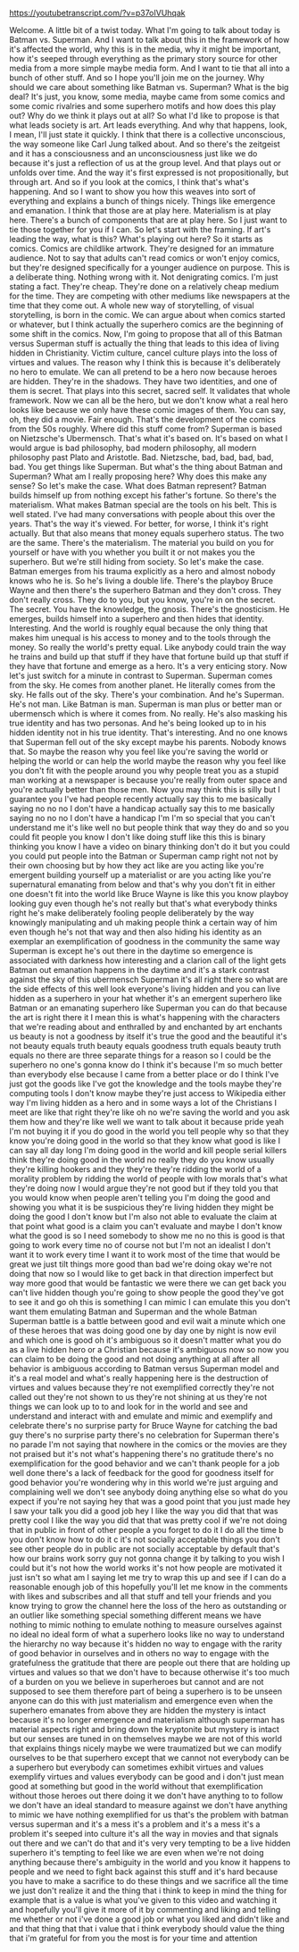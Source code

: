 https://youtubetranscript.com/?v=p37oIVUhqak

 Welcome. A little bit of a twist today. What I'm going to talk about today is Batman vs. Superman. And I want to talk about this in the framework of how it's affected the world, why this is in the media, why it might be important, how it's seeped through everything as the primary story source for other media from a more simple maybe media form. And I want to tie that all into a bunch of other stuff. And so I hope you'll join me on the journey. Why should we care about something like Batman vs. Superman? What is the big deal? It's just, you know, some media, maybe came from some comics and some comic rivalries and some superhero motifs and how does this play out? Why do we think it plays out at all? So what I'd like to propose is that what leads society is art. Art leads everything. And why that happens, look, I mean, I'll just state it quickly. I think that there is a collective unconscious, the way someone like Carl Jung talked about. And so there's the zeitgeist and it has a consciousness and an unconsciousness just like we do because it's just a reflection of us at the group level. And that plays out or unfolds over time. And the way it's first expressed is not propositionally, but through art. And so if you look at the comics, I think that's what's happening. And so I want to show you how this weaves into sort of everything and explains a bunch of things nicely. Things like emergence and emanation. I think that those are at play here. Materialism is at play here. There's a bunch of components that are at play here. So I just want to tie those together for you if I can. So let's start with the framing. If art's leading the way, what is this? What's playing out here? So it starts as comics. Comics are childlike artwork. They're designed for an immature audience. Not to say that adults can't read comics or won't enjoy comics, but they're designed specifically for a younger audience on purpose. This is a deliberate thing. Nothing wrong with it. Not denigrating comics. I'm just stating a fact. They're cheap. They're done on a relatively cheap medium for the time. They are competing with other mediums like newspapers at the time that they come out. A whole new way of storytelling, of visual storytelling, is born in the comic. We can argue about when comics started or whatever, but I think actually the superhero comics are the beginning of some shift in the comics. Now, I'm going to propose that all of this Batman versus Superman stuff is actually the thing that leads to this idea of living hidden in Christianity. Victim culture, cancel culture plays into the loss of virtues and values. The reason why I think this is because it's deliberately no hero to emulate. We can all pretend to be a hero now because heroes are hidden. They're in the shadows. They have two identities, and one of them is secret. That plays into this secret, sacred self. It validates that whole framework. Now we can all be the hero, but we don't know what a real hero looks like because we only have these comic images of them. You can say, oh, they did a movie. Fair enough. That's the development of the comics from the 50s roughly. Where did this stuff come from? Superman is based on Nietzsche's Ubermensch. That's what it's based on. It's based on what I would argue is bad philosophy, bad modern philosophy, all modern philosophy past Plato and Aristotle. Bad. Nietzsche, bad, bad, bad, bad, bad. You get things like Superman. But what's the thing about Batman and Superman? What am I really proposing here? Why does this make any sense? So let's make the case. What does Batman represent? Batman builds himself up from nothing except his father's fortune. So there's the materialism. What makes Batman special are the tools on his belt. This is well stated. I've had many conversations with people about this over the years. That's the way it's viewed. For better, for worse, I think it's right actually. But that also means that money equals superhero status. The two are the same. There's the materialism. The material you build on you for yourself or have with you whether you built it or not makes you the superhero. But we're still hiding from society. So let's make the case. Batman emerges from his trauma explicitly as a hero and almost nobody knows who he is. So he's living a double life. There's the playboy Bruce Wayne and then there's the superhero Batman and they don't cross. They don't really cross. They do to you, but you know, you're in on the secret. The secret. You have the knowledge, the gnosis. There's the gnosticism. He emerges, builds himself into a superhero and then hides that identity. Interesting. And the world is roughly equal because the only thing that makes him unequal is his access to money and to the tools through the money. So really the world's pretty equal. Like anybody could train the way he trains and build up that stuff if they have that fortune build up that stuff if they have that fortune and emerge as a hero. It's a very enticing story. Now let's just switch for a minute in contrast to Superman. Superman comes from the sky. He comes from another planet. He literally comes from the sky. He falls out of the sky. There's your combination. And he's Superman. He's not man. Like Batman is man. Superman is man plus or better man or ubermensch which is where it comes from. No really. He's also masking his true identity and has two personas. And he's being looked up to in his hidden identity not in his true identity. That's interesting. And no one knows that Superman fell out of the sky except maybe his parents. Nobody knows that. So maybe the reason why you feel like you're saving the world or helping the world or can help the world maybe the reason why you feel like you don't fit with the people around you why people treat you as a stupid man working at a newspaper is because you're really from outer space and you're actually better than those men. Now you may think this is silly but I guarantee you I've had people recently actually say this to me basically saying no no no I don't have a handicap actually say this to me basically saying no no no I don't have a handicap I'm I'm so special that you can't understand me it's like well no but people think that way they do and so you could fit people you know I don't like doing stuff like this this is binary thinking you know I have a video on binary thinking don't do it but you could you could put people into the Batman or Superman camp right not not by their own choosing but by how they act like are you acting like you're emergent building yourself up a materialist or are you acting like you're supernatural emanating from below and that's why you don't fit in either one doesn't fit into the world like Bruce Wayne is like this you know playboy looking guy even though he's not really but that's what everybody thinks right he's make deliberately fooling people deliberately by the way knowingly manipulating and uh making people think a certain way of him even though he's not that way and then also hiding his identity as an exemplar an exemplification of goodness in the community the same way Superman is except he's out there in the daytime so emergence is associated with darkness how interesting and a clarion call of the light gets Batman out emanation happens in the daytime and it's a stark contrast against the sky of this ubermensch Superman it's all right there so what are the side effects of this well look everyone's living hidden and you can live hidden as a superhero in your hat whether it's an emergent superhero like Batman or an emanating superhero like Superman you can do that because the art is right there it I mean this is what's happening with the characters that we're reading about and enthralled by and enchanted by art enchants us beauty is not a goodness by itself it's true the good and the beautiful it's not beauty equals truth beauty equals goodness truth equals beauty truth equals no there are three separate things for a reason so I could be the superhero no one's gonna know do I think it's because I'm so much better than everybody else because I came from a better place or do I think I've just got the goods like I've got the knowledge and the tools maybe they're computing tools I don't know maybe they're just access to Wikipedia either way I'm living hidden as a hero and in some ways a lot of the Christians I meet are like that right they're like oh no we're saving the world and you ask them how and they're like well we want to talk about it because pride yeah I'm not buying it if you do good in the world you tell people why so that they know you're doing good in the world so that they know what good is like I can say all day long I'm doing good in the world and kill people serial killers think they're doing good in the world no really they do you know usually they're killing hookers and they they're they're ridding the world of a morality problem by ridding the world of people with low morals that's what they're doing now I would argue they're not good but if they told you that you would know when people aren't telling you I'm doing the good and showing you what it is be suspicious they're living hidden they might be doing the good I don't know but I'm also not able to evaluate the claim at that point what good is a claim you can't evaluate and maybe I don't know what the good is so I need somebody to show me no no this is good is that going to work every time no of course not but I'm not an idealist I don't want it to work every time I want it to work most of the time that would be great we just tilt things more good than bad we're doing okay we're not doing that now so I would like to get back in that direction imperfect but way more good that would be fantastic we were there we can get back you can't live hidden though you're going to show people the good they've got to see it and go oh this is something I can mimic I can emulate this you don't want them emulating Batman and Superman and the whole Batman Superman battle is a battle between good and evil wait a minute which one of these heroes that was doing good one by day one by night is now evil and which one is good oh it's ambiguous so it doesn't matter what you do as a live hidden hero or a Christian because it's ambiguous now so now you can claim to be doing the good and not doing anything at all after all behavior is ambiguous according to Batman versus Superman model and it's a real model and what's really happening here is the destruction of virtues and values because they're not exemplified correctly they're not called out they're not shown to us they're not shining at us they're not things we can look up to to and look for in the world and see and understand and interact with and emulate and mimic and exemplify and celebrate there's no surprise party for Bruce Wayne for catching the bad guy there's no surprise party there's no celebration for Superman there's no parade I'm not saying that nowhere in the comics or the movies are they not praised but it's not what's happening there's no gratitude there's no exemplification for the good behavior and we can't thank people for a job well done there's a lack of feedback for the good for goodness itself for good behavior you're wondering why in this world we're just arguing and complaining well we don't see anybody doing anything else so what do you expect if you're not saying hey that was a good point that you just made hey I saw your talk you did a good job hey I like the way you did that that was pretty cool I like the way you did that that was pretty cool if we're not doing that in public in front of other people a you forget to do it I do all the time b you don't know how to do it c it's not socially acceptable things you don't see other people do in public are not socially acceptable by default that's how our brains work sorry guy not gonna change it by talking to you wish I could but it's not how the world works it's not how people are motivated it just isn't so what am I saying let me try to wrap this up and see if I can do a reasonable enough job of this hopefully you'll let me know in the comments with likes and subscribes and all that stuff and tell your friends and you know trying to grow the channel here the loss of the hero as outstanding or an outlier like something special something different means we have nothing to mimic nothing to emulate nothing to measure ourselves against no ideal no ideal form of what a superhero looks like no way to understand the hierarchy no way because it's hidden no way to engage with the rarity of good behavior in ourselves and in others no way to engage with the gratefulness the gratitude that there are people out there that are holding up virtues and values so that we don't have to because otherwise it's too much of a burden on you we believe in superheroes but cannot and are not supposed to see them therefore part of being a superhero is to be unseen anyone can do this with just materialism and emergence even when the superhero emanates from above they are hidden the mystery is intact because it's no longer emergence and materialism although superman has material aspects right and bring down the kryptonite but mystery is intact but our senses are tuned in on themselves maybe we are not of this world that explains things nicely maybe we were traumatized but we can modify ourselves to be that superhero except that we cannot not everybody can be a superhero but everybody can sometimes exhibit virtues and values exemplify virtues and values everybody can be good and i don't just mean good at something but good in the world without that exemplification without those heroes out there doing it we don't have anything to to follow we don't have an ideal standard to measure against we don't have anything to mimic we have nothing exemplified for us that's the problem with batman versus superman and it's a mess it's a problem and it's a mess it's a problem it's seeped into culture it's all the way in movies and that signals out there and we can't do that and it's very very tempting to be a live hidden superhero it's tempting to feel like we are even when we're not doing anything because there's ambiguity in the world and you know it happens to people and we need to fight back against this stuff and it's hard because you have to make a sacrifice to do these things and we sacrifice all the time we just don't realize it and the thing that i think to keep in mind the thing for example that is a value is what you've given to this video and watching it and hopefully you'll give it more of it by commenting and liking and telling me whether or not i've done a good job or what you liked and didn't like and and that thing that that i value that i think everybody should value the thing that i'm grateful for from you the most is for your time and attention